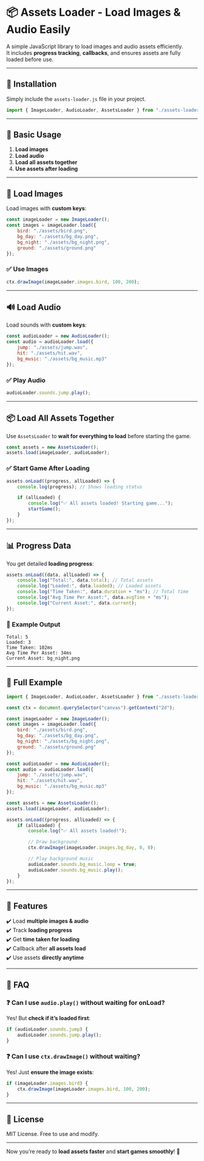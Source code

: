 # **📦 Assets Loader - Load Images & Audio Easily**  

A simple JavaScript library to load images and audio assets efficiently.  
It includes **progress tracking**, **callbacks**, and ensures assets are fully loaded before use.  

---

## **🚀 Installation**
Simply include the `assets-loader.js` file in your project.

```js
import { ImageLoader, AudioLoader, AssetsLoader } from "./assets-loader.js";
```

---

## **🔰 Basic Usage**
1. **Load images**
2. **Load audio**
3. **Load all assets together**
4. **Use assets after loading**

---

## **📸 Load Images**
Load images with **custom keys**:

```js
const imageLoader = new ImageLoader();
const images = imageLoader.load({
    bird: "./assets/bird.png",
    bg_day: "./assets/bg_day.png",
    bg_night: "./assets/bg_night.png",
    ground: "./assets/ground.png"
});
```

### **✅ Use Images**
```js
ctx.drawImage(imageLoader.images.bird, 100, 200);
```

---

## **🔊 Load Audio**
Load sounds with **custom keys**:

```js
const audioLoader = new AudioLoader();
const audio = audioLoader.load({
    jump: "./assets/jump.wav",
    hit: "./assets/hit.wav",
    bg_music: "./assets/bg_music.mp3"
});
```

### **✅ Play Audio**
```js
audioLoader.sounds.jump.play();
```

---

## **📦 Load All Assets Together**
Use `AssetsLoader` to **wait for everything to load** before starting the game.

```js
const assets = new AssetsLoader();
assets.load(imageLoader, audioLoader);
```

### **✅ Start Game After Loading**
```js
assets.onLoad((progress, allLoaded) => {
    console.log(progress); // Shows loading status

    if (allLoaded) {
        console.log("✅ All assets loaded! Starting game...");
        startGame();
    }
});
```

---

## **📊 Progress Data**
You get detailed **loading progress**:

```js
assets.onLoad((data, allLoaded) => {
    console.log("Total:", data.total); // Total assets
    console.log("Loaded:", data.loaded); // Loaded assets
    console.log("Time Taken:", data.duration + "ms"); // Total time
    console.log("Avg Time Per Asset:", data.avgTime + "ms");
    console.log("Current Asset:", data.current);
});
```

### **🔹 Example Output**
```
Total: 5
Loaded: 3
Time Taken: 102ms
Avg Time Per Asset: 34ms
Current Asset: bg_night.png
```

---

## **🔁 Full Example**
```js
import { ImageLoader, AudioLoader, AssetsLoader } from "./assets-loader.js";

const ctx = document.querySelector("canvas").getContext("2d");

const imageLoader = new ImageLoader();
const images = imageLoader.load({
    bird: "./assets/bird.png",
    bg_day: "./assets/bg_day.png",
    bg_night: "./assets/bg_night.png",
    ground: "./assets/ground.png"
});

const audioLoader = new AudioLoader();
const audio = audioLoader.load({
    jump: "./assets/jump.wav",
    hit: "./assets/hit.wav",
    bg_music: "./assets/bg_music.mp3"
});

const assets = new AssetsLoader();
assets.load(imageLoader, audioLoader);

assets.onLoad((progress, allLoaded) => {
    if (allLoaded) {
        console.log("✅ All assets loaded!");

        // Draw background
        ctx.drawImage(imageLoader.images.bg_day, 0, 0);

        // Play background music
        audioLoader.sounds.bg_music.loop = true;
        audioLoader.sounds.bg_music.play();
    }
});
```

---

## **🎯 Features**
✔️ Load **multiple images & audio**  
✔️ Track **loading progress**  
✔️ Get **time taken for loading**  
✔️ Callback after **all assets load**  
✔️ Use assets **directly anytime**  

---

## **📌 FAQ**
### **❓ Can I use `audio.play()` without waiting for onLoad?**
Yes! But **check if it’s loaded first**:
```js
if (audioLoader.sounds.jump) {
    audioLoader.sounds.jump.play();
}
```

### **❓ Can I use `ctx.drawImage()` without waiting?**
Yes! Just **ensure the image exists**:
```js
if (imageLoader.images.bird) {
    ctx.drawImage(imageLoader.images.bird, 100, 200);
}
```

---

## **📜 License**
MIT License. Free to use and modify.

---

Now you’re ready to **load assets faster** and **start games smoothly**! 🚀

